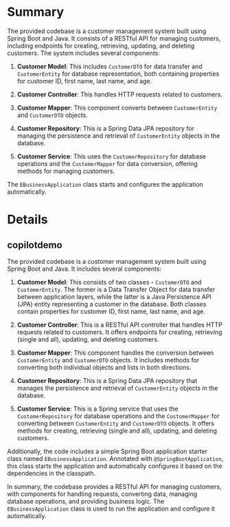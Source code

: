 # Summary

The provided codebase is a customer management system built using Spring Boot and Java. It consists of a RESTful API for managing customers, including endpoints for creating, retrieving, updating, and deleting customers. The system includes several components:

1. **Customer Model**: This includes `CustomerDTO` for data transfer and `CustomerEntity` for database representation, both containing properties for customer ID, first name, last name, and age.

2. **Customer Controller**: This handles HTTP requests related to customers.

3. **Customer Mapper**: This component converts between `CustomerEntity` and `CustomerDTO` objects.

4. **Customer Repository**: This is a Spring Data JPA repository for managing the persistence and retrieval of `CustomerEntity` objects in the database.

5. **Customer Service**: This uses the `CustomerRepository` for database operations and the `CustomerMapper` for data conversion, offering methods for managing customers.

The `EBusinessApplication` class starts and configures the application automatically.

# Details

## copilotdemo

The provided codebase is a customer management system built using Spring Boot and Java. It includes several components:

1. **Customer Model**: This consists of two classes - `CustomerDTO` and `CustomerEntity`. The former is a Data Transfer Object for data transfer between application layers, while the latter is a Java Persistence API (JPA) entity representing a customer in the database. Both classes contain properties for customer ID, first name, last name, and age.

2. **Customer Controller**: This is a RESTful API controller that handles HTTP requests related to customers. It offers endpoints for creating, retrieving (single and all), updating, and deleting customers.

3. **Customer Mapper**: This component handles the conversion between `CustomerEntity` and `CustomerDTO` objects. It includes methods for converting both individual objects and lists in both directions.

4. **Customer Repository**: This is a Spring Data JPA repository that manages the persistence and retrieval of `CustomerEntity` objects in the database.

5. **Customer Service**: This is a Spring service that uses the `CustomerRepository` for database operations and the `CustomerMapper` for converting between `CustomerEntity` and `CustomerDTO` objects. It offers methods for creating, retrieving (single and all), updating, and deleting customers.

Additionally, the code includes a simple Spring Boot application starter class named `EBusinessApplication`. Annotated with `@SpringBootApplication`, this class starts the application and automatically configures it based on the dependencies in the classpath.

In summary, the codebase provides a RESTful API for managing customers, with components for handling requests, converting data, managing database operations, and providing business logic. The `EBusinessApplication` class is used to run the application and configure it automatically.

